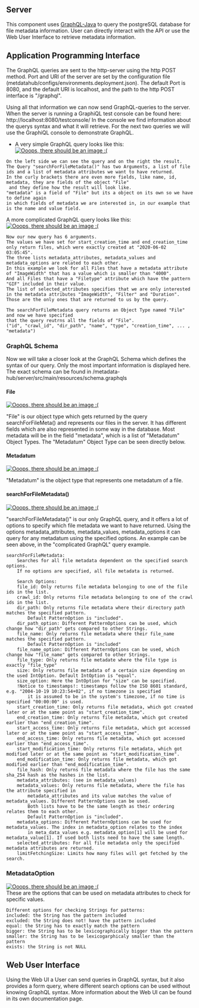 ## Server
This component uses [GraphQL-Java](https://graphql-java.com) to query the postgreSQL database for file metadata information.
User can directly interact with the API or use the Web User Interface to retrieve metadata information.

## Application Programming Interface
The GraphQL queries are sent to the http-server using the http POST method.
Port and URI of the server are set by the configuration file (metdatahub/configs/environments.deployment.json).
The default Port is 8080, and the default URI is localhost, and the path to the http POST interface is "/graphql".

Using all that information we can now send GraphQL-queries to the server.
When the server is running a GraphiQL test console can be found here: http://localhost:8080/testconsole/
In the console we find information about the querys syntax and what it will retrieve.
For the next two queries we will use the GraphiQL console to demonstrate GraphQL.
* A very simple GraphQL query looks like this:
[![Ooops, there should be an image :(](https://raw.githubusercontent.com/amos-project2/metadata-hub/f137a84ebb7c7d10349c14ef065435de22ca475d/documentation/images/server/simple_graphQL.JPG)](https://raw.githubusercontent.com/amos-project2/metadata-hub/f137a84ebb7c7d10349c14ef065435de22ca475d/documentation/images/server/simple_graphQL.JPG)
```
On the left side we can see the query and on the right the result.
The Query "searchForFileMetadata()" has two Arguments, a list of file ids and a list of metadata attributes we want to have returned.
In the curly brackets there are even more fields, like name, id, metadata, they are fields of the object "File"
 and they define how the result will look like.
"metadata" is a field of "File" but its a object on its own so we have to define again
in which fields of metadata we are interested in, in our example that is the name and value field.
```

A more complicated GraphQL query looks like this:
[![Ooops, there should be an image :(](https://raw.githubusercontent.com/amos-project2/metadata-hub/f137a84ebb7c7d10349c14ef065435de22ca475d/documentation/images/server/complicated_graphQL.PNG)](https://raw.githubusercontent.com/amos-project2/metadata-hub/f137a84ebb7c7d10349c14ef065435de22ca475d/documentation/images/server/complicated_graphQL.PNG)

```
Now our new query has 6 arguments.
The values we have set for start_creation_time and end_creation_time only return files, which were exactly created at "2020-06-02 03:05:45".
The three lists metadata_attributes, metadata_values and metadata_options are related to each other.
In this example we look for all Files that have a metadata attribute of "ImageWidth" that has a value which is smaller than "4000".
And all Files that have a "Filetype" attribute which have the pattern "GIF" included in their value.
The list of selected_attributes specifies that we are only interested in the metadata attributes "ImageWidth", "Filter" and "Duration".
Those are the only ones that are returned to us by the query.

The searchForFileMetadata query returns an Object Type named "File" and now we have specified
that the query reutrns all the fields of "File".
("id", "crawl_id", "dir_path", "name", "type", "creation_time", ... , "metadata")
```

### GraphQL Schema

Now we will take a closer look at the GraphQL Schema which defines the syntax of our query.
Only the most important information is displayed here.
The exact schema can be found in /metadata-hub/server/src/main/resources/schema.graphqls

#### File

[![Ooops, there should be an image :(](https://github.com/amos-project2/metadata-hub/blob/develop/documentation/images/server/File.PNG?raw=true)](https://github.com/amos-project2/metadata-hub/blob/develop/documentation/images/server/File.PNG?raw=true)

"File" is our object type which gets returned by the query searchForFileMeta() and represents our files in the server.
It has different fields which are also represented in some way in the database.
Most metadata will be in the field "metadata", which is a list of "Metadatum" Object Types. The "Metadatum" Object Type can be seen directly below.
#### Metadatum

[![Ooops, there should be an image :(](https://github.com/amos-project2/metadata-hub/blob/develop/documentation/images/server/Metadatum.PNG?raw=true)](https://github.com/amos-project2/metadata-hub/blob/develop/documentation/images/server/Metadatum.PNG?raw=true)

"Metadatum" is the object type that represents one metadatum of a file.
#### searchForFileMetadata()
[![Ooops, there should be an image :(](https://github.com/amos-project2/metadata-hub/blob/develop/documentation/images/server/searchForMetadata.PNG?raw=true)](https://github.com/amos-project2/metadata-hub/blob/develop/documentation/images/server/searchForMetadata.PNG?raw=true)

"searchForFileMetadata()" is our only GraphQL query, and it offers a lot of options to specify which file metadata we want to have returned.
Using the options metadata_attributes, metadata_values, metadata_options it can query for any metadatum using the specified options.
An example can be seen above, in the "complicated GraphQL" query example.
```
searchForFileMetadata:
    Searches for all file metadata dependent on the specified search options.
    If no options are specified, all file metadata is returned.

    Search Options:
    file_id: Only returns file metadata belonging to one of the file ids in the list.
    crawl_id: Only returns file metadata belonging to one of the crawl ids in the list.
    dir_path: Only returns file metadata where their directory path matches the specified pattern.
        Default PatternOption is "included".
    dir_path_option: Different PatternOptions can be used, which change how "dir_path" gets compared to other Strings.
    file_name: Only returns file metadata where their file_name matches the specified pattern.
        Default PatternOption is "included"
    file_name_option: Different PatternOptions can be used, which change how "file_name" gets compared to other Strings.
    file_type: Only returns file metadate where the file type is exactly "file_type"
    size: Only returns file metadata of a certain size depending on the used IntOption. Default IntOption is "equal".
    size_option: Here the IntOption for "size" can be specified.
    !Notice to timestamps!: timestamps follow the ISO 8601 standard, e.g. "2004-10-19 10:23:54+02", if no timezone is specified
        it is assumed to be in the system's timezone, if no time is specified "00:00:00" is used.
    start_creation_time: Only returns file metadata, which got created later or at the same point as "start_creation_time".
    end_creation_time: Only returns file metadata, which got created earlier than "end_creation_time".
    start_access_time: Only returns file metadata, which got accessed later or at the same point as "start_access_time".
    end_access_time: Only returns file metadata, which got accessed earlier than "end_access_time".
    start_modification_time: Only returns file metadata, which got modified later or at the same point as "start_modification_time".
    end_modification_time: Only returns file metadata, which got modified earlier than "end_modification_time".
    file_hash: Only returns file metadata where the file has the same sha_254 hash as the hashes in the list.
    metadata_attributes: (see in metadata_values)
    metadata_values: Only returns file metadata, where the file has the attribute specified in
        metadata_attributes and its value matches the value of metadata_values. Different PatternOptions can be used.
        Both lists have to be the same length as their ordering relates them to each other.
        Default PatternOption is "included".
    metadata_options: Different PatternOptions can be used for metadata_values. The index in metadata_option relates to the index
        in meta_data_values e.g. metadata_option[1] will be used for metadata_value[1]. If used both lists need to have the same length.
    selected_attributes: For all file metadata only the specified metadata attributes are returned.
    limitFetchingSize: Limits how many files will get fetched by the search.
```
### MetadataOption
[![Ooops, there should be an image :(](https://raw.githubusercontent.com/amos-project2/metadata-hub/f137a84ebb7c7d10349c14ef065435de22ca475d/documentation/images/server/server_metadata_option.PNG)](https://raw.githubusercontent.com/amos-project2/metadata-hub/f137a84ebb7c7d10349c14ef065435de22ca475d/documentation/images/server/server_metadata_option.PNG)
<br>These are the options that can be used on metadata attributes to check for specific values.
````
Different options for checking Strings for patterns:
included: the String has the pattern included
excluded: the String does not! have the pattern included
equal: the String has to exactly match the pattern
bigger: the String has to be lexicographically bigger than the pattern
smaller: the String has to be lexicogarphicaly smaller than the pattern
exists: the String is not NULL
````

## Web User Interface
Using the Web UI a User can send queries in GraphQL syntax, but it also provides a form query, where different search options
can be used without knowing GraphQL syntax. More information about the Web UI can be found in its own documentation page.


